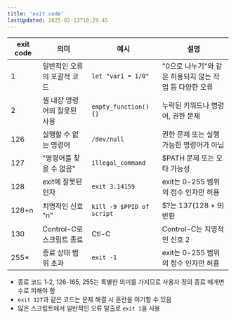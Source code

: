 ```yaml
---
title: 'exit code'
lastUpdated: 2025-02-13T10:29:45
---
```


| exit code | 의미 | 예시 | 설명 |
|-----------|------|------|------|
| 1 | 일반적인 오류의 포괄적 코드 | `let "var1 = 1/0"` | "0으로 나누기"와 같은 허용되지 않는 작업 등 다양한 오류 |
| 2 | 셸 내장 명령어의 잘못된 사용 | `empty_function() {}` | 누락된 키워드나 명령어, 권한 문제 |
| 126 | 실행할 수 없는 명령어 | `/dev/null` | 권한 문제 또는 실행 가능한 명령어가 아님 |
| 127 | "명령어를 찾을 수 없음" | `illegal_command` | $PATH 문제 또는 오타 가능성 |
| 128 | exit에 잘못된 인자 | `exit 3.14159` | exit는 0-255 범위의 정수 인자만 허용 |
| 128+n | 치명적인 신호 "n" | `kill -9 $PPID of script` | $?는 137(128 + 9) 반환 |
| 130 | Control-C로 스크립트 종료 | Ctl-C | Control-C는 치명적인 신호 2 |
| 255* | 종료 상태 범위 초과 | `exit -1` | exit는 0-255 범위의 정수 인자만 허용 |

- 종료 코드 1-2, 126-165, 255는 특별한 의미를 가지므로 사용자 정의 종료 매개변수로 피해야 함
- `exit 127`과 같은 코드는 문제 해결 시 혼란을 야기할 수 있음
- 많은 스크립트에서 일반적인 오류 탈출로 `exit 1`을 사용
